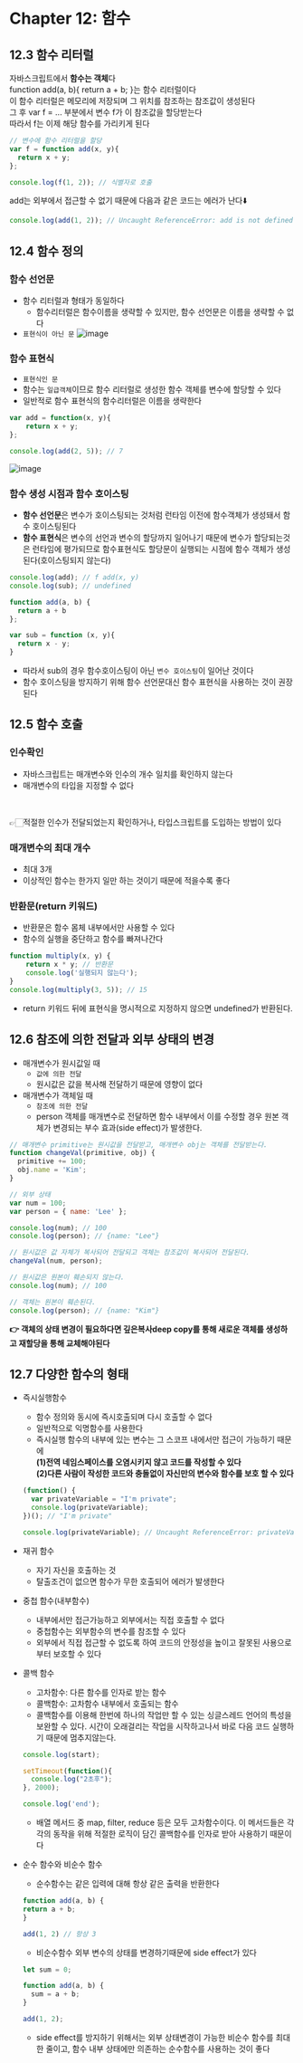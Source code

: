 # Chapter 12: 함수

## 12.3 함수 리터럴
자바스크립트에서 **함수는 객체**다<br/>
function add(a, b){ return a + b; }는 함수 리터럴이다<br/>
이 함수 리터럴은 메모리에 저장되며 그 위치를 참조하는 참조값이 생성된다<br/>
그 후 var f = ... 부분에서 변수 f가 이 참조값을 할당받는다 <br/>
따라서 f는 이제 해당 함수를 가리키게 된다
``` javascript
// 변수에 함수 리터럴을 할당
var f = function add(x, y){
  return x + y;
};

console.log(f(1, 2)); // 식별자로 호출
```
add는 외부에서 접근할 수 없기 때문에 다음과 같은 코드는 에러가 난다⬇️
``` javascript
console.log(add(1, 2)); // Uncaught ReferenceError: add is not defined
```

## 12.4 함수 정의

### 함수 선언문
+ 함수 리터럴과 형태가 동일하다
  - 함수리터럴은 함수이름을 생략할 수 있지만, 함수 선언문은 이름을 생략할 수 없다
+ `표현식이 아닌 문`
![image](https://github.com/prgrms-web-devcourse/FEDC5_JavaScript_deep_dive_study/assets/129164551/b08ad5cd-b412-4273-b2be-3441b211b463)



### 함수 표현식
+ `표현식인 문`
+ 함수는 `일급객체`이므로 함수 리터럴로 생성한 함수 객체를 변수에 할당할 수 있다
+ 일반적로 함수 표현식의 함수리터럴은 이름을 생략한다
``` javascript
var add = function(x, y){
	return x + y;
};

console.log(add(2, 5)); // 7
```
![image](https://github.com/prgrms-web-devcourse/FEDC5_JavaScript_deep_dive_study/assets/129164551/0ca77de2-0631-4200-ada9-1f27499359e5)

### 함수 생성 시점과 함수 호이스팅
+ **함수 선언문**은 변수가 호이스팅되는 것처럼 런타임 이전에 함수객체가 생성돼서 함수 호이스팅된다
+ **함수 표현식**은 변수의 선언과 변수의 할당까지 일어나기 때문에 변수가 할당되는것은 런타임에 평가되므로 함수표현식도 할당문이 실행되는 시점에 함수 객체가 생성된다(호이스팅되지 않는다)
``` javascript
console.log(add); // f add(x, y)
console.log(sub); // undefined

function add(a, b) {
  return a + b
};

var sub = function (x, y){
  return x - y;
}
```
+ 따라서 sub의 경우 함수호이스팅이 아닌 `변수 호이스팅`이 일어난 것이다
+ 함수 호이스팅을 방지하기 위해 함수 선언문대신 함수 표현식을 사용하는 것이 권장된다
## 12.5 함수 호출

### 인수확인
+ 자바스크립트는 매개변수와 인수의 개수 일치를 확인하지 않는다
+ 매개변수의 타입을 지정할 수 없다
<br/>

👉🏻적절한 인수가 전달되었는지 확인하거나, 타입스크립트를 도입하는 방법이 있다

### 매개변수의 최대 개수
+ 최대 3개
+ 이상적인 함수는 한가지 일만 하는 것이기 때문에 적을수록 좋다

### 반환문(return 키워드)
+ 반환문은 함수 몸체 내부에서만 사용할 수 있다
+ 함수의 실행을 중단하고 함수를 빠져나간다
``` javascript
function multiply(x, y) {
	return x * y; // 반환문
	console.log('실행되지 않는다');
}
console.log(multiply(3, 5)); // 15
```
+ return 키워드 뒤에 표현식을 명시적으로 지정하지 않으면 undefined가 반환된다.
  
## 12.6 참조에 의한 전달과 외부 상태의 변경
+ 매개변수가 원시값일 때
	- `값에 의한 전달`
  - 원시값은 값을 복사해 전달하기 때문에 영향이 없다
+ 매개변수가 객체일 때
	- `참조에 의한 전달`
  - person 객체를 매개변수로 전달하면 함수 내부에서 이를 수정할 경우 원본 객체가 변경되는 부수 효과(side effect)가 발생한다.
``` javascript
// 매개변수 primitive는 원시값을 전달받고, 매개변수 obj는 객체를 전달받는다.
function changeVal(primitive, obj) {
  primitive += 100;
  obj.name = 'Kim';
}

// 외부 상태
var num = 100;
var person = { name: 'Lee' };

console.log(num); // 100
console.log(person); // {name: "Lee"}

// 원시값은 값 자체가 복사되어 전달되고 객체는 참조값이 복사되어 전달된다.
changeVal(num, person);

// 원시값은 원본이 훼손되지 않는다.
console.log(num); // 100

// 객체는 원본이 훼손된다.
console.log(person); // {name: "Kim"}
```
**👉 객체의 상태 변경이 필요하다면 깊은복사deep copy를 통해 새로운 객체를 생성하고 재할당을 통해 교체해야된다**
 
## 12.7 다양한 함수의 형태
+ 즉시실행함수
  - 함수 정의와 동시에 즉시호출되며 다시 호출할 수 없다
  - 일반적으로 익명함수를 사용한다
  - 즉시실행 함수의 내부에 있는 변수는 그 스코프 내에서만 접근이 가능하기 때문에<br/>
  **(1)전역 네임스페이스를 오염시키지 않고 코드를 작성할 수 있다**<br/>
  **(2)다른 사람이 작성한 코드와 충돌없이 자신만의 변수와 함수를 보호 할 수 있다**
  ``` javascript
  (function() {
    var privateVariable = "I'm private";
    console.log(privateVariable);
  })(); // "I'm private"

  console.log(privateVariable); // Uncaught ReferenceError: privateVariable is not defined
  ```
  
+ 재귀 함수
  - 자기 자신을 호출하는 것
  - 탈출조건이 없으면 함수가 무한 호출되어 에러가 발생한다
    
+ 중첩 함수(내부함수)
  - 내부에서만 접근가능하고 외부에서는 직접 호출할 수 없다
  - 중첩함수는 외부함수의 변수를 참조할 수 있다
  - 외부에서 직접 접근할 수 없도록 하여 코드의 안정성을 높이고 잘못된 사용으로 부터 보호할 수 있다
    
+ 콜백 함수
  - 고차함수: 다른 함수를 인자로 받는 함수
  - 콜백함수: 고차함수 내부에서 호출되는 함수
  - 콜백함수를 이용해 한번에 하나의 작업만 할 수 있는 싱글스레드 언어의 특성을 보완할 수 있다. 시간이 오래걸리는 작업을 시작하고나서 바로 다음 코드 실행하기 때문에 멈추지않는다.
  ``` javascript
  console.log(start);

  setTimeout(function(){
    console.log("2초후");
  }, 2000);

  console.log('end');
  ```
  - 배열 메서드 중 map, filter, reduce 등은 모두 고차함수이다. 이 메서드들은 각각의 동작을 위해 적절한 로직이 담긴 콜백함수를 인자로 받아 사용하기 때문이다
  
+ 순수 함수와 비순수 함수
  - 순수함수는 같은 입력에 대해 항상 같은 출력을 반환한다
  ``` javascript
  function add(a, b) {
  return a + b;
  }

  add(1, 2) // 항상 3
  ```
  - 비순수함수 외부 변수의 상태를 변경하기때문에 side effect가 있다
  ``` javascript
  let sum = 0;

  function add(a, b) {
    sum = a + b;
  }

  add(1, 2);
  ```
  - side effect를 방지하기 위해서는 외부 상태변경이 가능한 비순수 함수를 최대한 줄이고, 함수 내부 상태에만 의존하는 순수함수를 사용하는 것이 좋다
  
